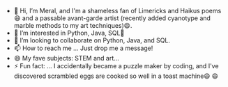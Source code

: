 - 👋 Hi, I’m Meral, and I'm a shameless fan of Limericks and Haikus poems😄 and a passable avant-garde artist (recently added cyanotype and marble methods to my art techniques)😄.
- 👀 I’m interested in Python, Java, SQL🌱 
- 💞️ I’m looking to collaborate on Python, Java, and SQL.
- 📫 How to reach me ... Just drop me a message!
- 😄 My fave subjects: STEM and art...
- ⚡ Fun fact: ... I accidentally became a puzzle maker by coding, and I've discovered scrambled eggs are cooked so well in a toast machine😄 😄 

<!---
datamer24/datamer24 is a ✨ special ✨ repository because its `README.md` (this file) appears on your GitHub profile.
You can click the Preview link to take a look at your changes.
--->

